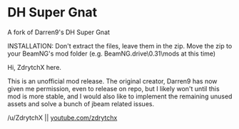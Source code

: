 # DH Super Gnat
 A fork of Darren9's DH Super Gnat

INSTALLATION: Don't extract the files, leave them in the zip. Move the zip to your BeamNG's mod folder (e.g. BeamNG.drive\0.31\mods at this time)

Hi, ZdrytchX here.

This is an unofficial mod release. The original creator, Darren9 has now given me permission, even to release on repo, but I likely won't until this mod is more stable, and I would also like to implement the remaining unused assets and solve a bunch of jbeam related issues.

/u/ZdrytchX || [youtube.com/zdrytchx](youtube.com/zdrytchx)
